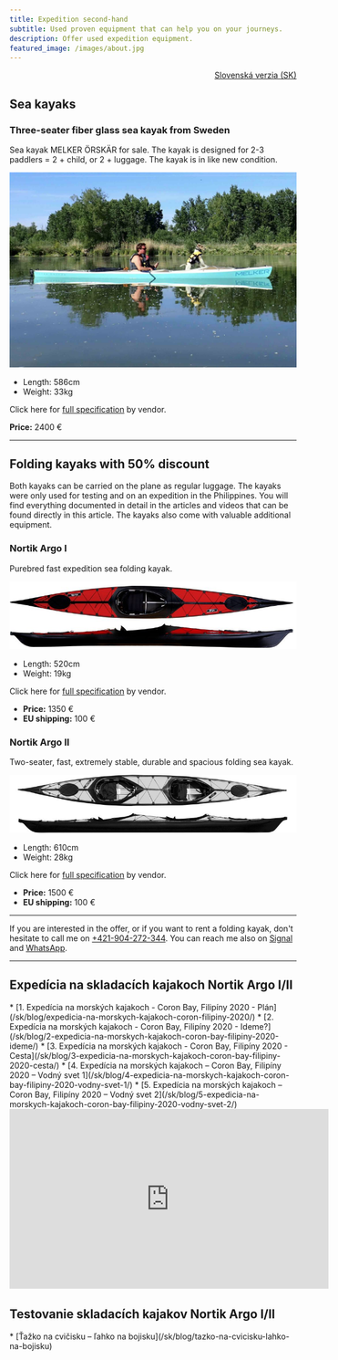 ```yaml
---
title: Expedition second-hand
subtitle: Used proven equipment that can help you on your journeys.
description: Offer used expedition equipment.
featured_image: /images/about.jpg
---
```

<div style="text-align: right">
<a href="/expedicnybazar">Slovenská verzia (SK)</a>
</div>

<h2>Sea kayaks</h2>
<h3>Three-seater fiber glass sea kayak from Sweden</h3>
Sea kayak MELKER ÖRSKÄR for sale. The kayak is designed for 2-3 paddlers = 2 + child, or 2 + luggage. The kayak is in like new condition.

![MELKER ÖRSKÄR](/assets/img/melker.jpg)

* Length: 586cm
* Weight: 33kg

Click here for <a href="https://melkerofsweden.se/products/melker-orskar">full specification</a> by vendor.

**Price:** 2400 €

---
<h2>Folding kayaks with 50% discount</h2>
Both kayaks can be carried on the plane as regular luggage. The kayaks were only used for testing and on an expedition in the Philippines. You will find everything documented in detail in the articles and videos that can be found directly in this article. The kayaks also come with valuable additional equipment.
<h3>Nortik Argo I</h3>
Purebred fast expedition sea folding kayak.

![Nortik Argo I](/assets/img/argo.jpg)

* Length: 520cm
* Weight: 19kg

Click here for <a href="https://www.faltboot.de/en/products/nortik/nortik-argo/">full specification</a> by vendor.

* **Price:** 1350 €
* **EU shipping:** 100 € 

<h3>Nortik Argo II</h3>
Two-seater, fast, extremely stable, durable and spacious folding sea kayak.

![Nortik Argo II](/assets/img/argo2.jpg)

* Length: 610cm
* Weight: 28kg 

Click here for <a href="https://www.faltboot.de/en/products/nortik/nortik-argo-2/">full specification</a> by vendor.

* **Price:** 1500 €
* **EU shipping:** 100 €

---

If you are interested in the offer, or if you want to rent a folding kayak, don't hesitate to call me on <a href="tel:00 421 904 272 344">+421-904-272-344</a>. You can reach me also on <a href="https://signal.org">Signal</a> and <a href="https://wa.me/421904272344">WhatsApp</a>.

---

<h2>Expedícia na skladacích kajakoch Nortik Argo I/II</h2>
* [1. Expedícia na morských kajakoch - Coron Bay, Filipíny 2020 - Plán](/sk/blog/expedicia-na-morskych-kajakoch-coron-filipiny-2020/)
* [2. Expedícia na morských kajakoch - Coron Bay, Filipíny 2020 - Ideme?](/sk/blog/2-expedicia-na-morskych-kajakoch-coron-bay-filipiny-2020-ideme/)
* [3. Expedícia na morských kajakoch - Coron Bay, Filipíny 2020 - Cesta](/sk/blog/3-expedicia-na-morskych-kajakoch-coron-bay-filipiny-2020-cesta/)
* [4. Expedícia na morských kajakoch – Coron Bay, Filipíny 2020 – Vodný svet 1](/sk/blog/4-expedicia-na-morskych-kajakoch-coron-bay-filipiny-2020-vodny-svet-1/)
* [5. Expedícia na morských kajakoch – Coron Bay, Filipíny 2020 – Vodný svet 2](/sk/blog/5-expedicia-na-morskych-kajakoch-coron-bay-filipiny-2020-vodny-svet-2/)

<iframe width="560" height="315" src="https://www.youtube.com/embed/2rHwlb1EJVo" title="YouTube video player" frameborder="0" allow="accelerometer; autoplay; clipboard-write; encrypted-media; gyroscope; picture-in-picture" allowfullscreen></iframe>

<h2>Testovanie skladacích kajakov Nortik Argo I/II</h2>
* [Ťažko na cvičisku – ľahko na bojisku](/sk/blog/tazko-na-cvicisku-lahko-na-bojisku)
